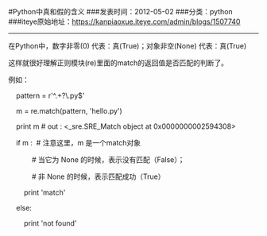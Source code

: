 #Python中真和假的含义
###发表时间：2012-05-02
###分类：python
###iteye原始地址：<a href="https://kanpiaoxue.iteye.com/admin/blogs/1507740" target="_blank">https://kanpiaoxue.iteye.com/admin/blogs/1507740</a>

---

<p>在Python中，数字非零(0) 代表：真(True)；对象非空(None)&nbsp;代表：真(True)</p>
<p>这样就很好理解正则模块(re)里面的match的返回值是否匹配的判断了。</p>
<p>例如：</p>
<p> </p>
<p> </p>
<p>&nbsp; &nbsp; pattern = r'^.+?\.py$'</p>
<p>&nbsp; &nbsp; m = re.match(pattern, 'hello.py')</p>
<p>&nbsp; &nbsp; print m # out : &lt;_sre.SRE_Match object at 0x0000000002594308&gt;</p>
<p>&nbsp; &nbsp; if m : &nbsp;# 注意这里，m 是一个match对象</p>
<p>&nbsp; &nbsp; &nbsp; &nbsp; &nbsp; &nbsp; # 当它为 None 的时候，表示没有匹配（False）；</p>
<p>&nbsp; &nbsp; &nbsp; &nbsp; &nbsp; &nbsp; # 非 None 的时候，表示匹配成功（True）</p>
<p>&nbsp; &nbsp; &nbsp; &nbsp; print 'match'</p>
<p>&nbsp; &nbsp; else:</p>
<p>&nbsp; &nbsp; &nbsp; &nbsp; print 'not found'</p>